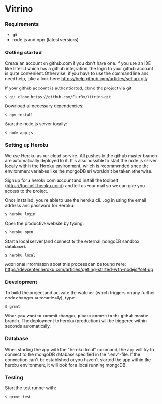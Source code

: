 # Vitrino

### Requirements

  - git
  - node.js and npm (latest versions)
  

### Getting started

Create an account on github.com if you don't have one. If you use an IDE like IntelliJ which has a github integration, the login to your github account is quite convenient. Otherwise, if you have to use the command line and need help, take a look here: https://help.github.com/articles/set-up-git/

If your github account is authenticated, clone the project via git:

```
$ git clone https://github.com/Flur3x/Vitrino.git
```

Download all necessary dependencies:

```
$ npm install
```

Start the node.js server locally:

```
$ node app.js
```


### Setting up Heroku

We use Heroku as our cloud service. All pushes to the github master branch are automatically deployed to it. It is also possible to start the node.js server locally within the Heroku environment, which is recommended since the environment variables like the mongoDB uri woruldn't be taken otherwise.

Sign up for a heroku.com account and install the toolbelt (https://toolbelt.heroku.com/) and tell us your mail so we can give you access to the project.

Once installed, you're able to use the heroku cli. Log in using the email address and password for Heroku:

```
$ heroku login
```

Open the productive website by typing:

```
$ heroku open
```

Start a local server (and connect to the external mongoDB sandbox database):

```
$ heroku local
```

Additional information about this process can be found here: https://devcenter.heroku.com/articles/getting-started-with-nodejs#set-up


### Development

To build the project and activate the watcher (which triggers on any further code changes automatically), type:

```
$ grunt
```

When you want to commit changes, please commit to the github master branch. The deployment to heroku (production) will be triggered within seconds automatically.

### Database

When starting the app with the "heroku local" command, the app will try to connect to the mongoDB database specified in the ".env"-file. If the connection can't be established or you haven't started the app within the heroku environment, it will look for a local running mongoDB.

### Testing

Start the test runner with:

```
$ grunt test
```
